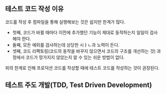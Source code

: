 ## 테스트 코드 작성 이유

코드를 작성 후 컴파일을 통해 실행해보는 것은 쉽지만 한계가 많다.

- 첫째, 코드가 바뀔 때마다 이전에 추가했던 기능이 제대로 동작하는지 일일이 검사해야 한다.
- 둘째, 모든 예외를 검사하는데 상당한 시ㅏㄴ과 노력이 든다.
- 셋째, 코드 리팩토링(코드의 동작을 바꾸지 않으면서 코드의 구조를 개선하는 것) 과정에서 코드가 망가지지 않았는지 알 수 있는 쉬운 방법이 없다.

위의 한계로 인해 프로덕션 코드를 작성할 때에 테스트 코드를 작성하는 것이 권장된다.

## 테스트 주도 개발(TDD, Test Driven Development)

